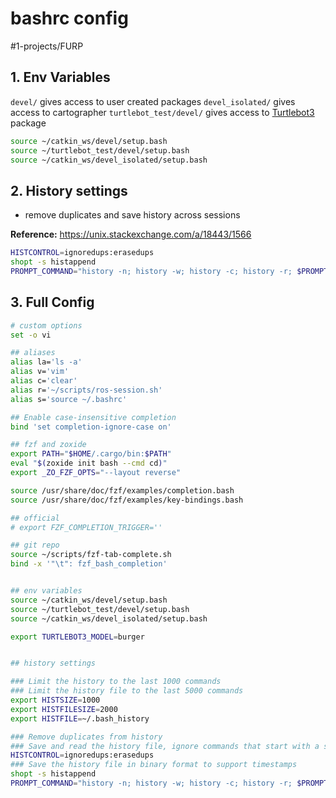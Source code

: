 # bashrc config
#1-projects/FURP 

## 1. Env Variables
`devel/` gives access to user created packages
`devel_isolated/` gives access to cartographer
`turtlebot_test/devel/` gives access to [Turtlebot3](Turtlebot3.md) package
```bash
source ~/catkin_ws/devel/setup.bash
source ~/turtlebot_test/devel/setup.bash
source ~/catkin_ws/devel_isolated/setup.bash
```

## 2. History settings
- remove duplicates and save history across sessions

**Reference:** https://unix.stackexchange.com/a/18443/1566
```bash
HISTCONTROL=ignoredups:erasedups
shopt -s histappend
PROMPT_COMMAND="history -n; history -w; history -c; history -r; $PROMPT_COMMAND"
```


## 3. Full Config
```bash
# custom options
set -o vi

## aliases
alias la='ls -a'
alias v='vim'
alias c='clear'
alias r='~/scripts/ros-session.sh'
alias s='source ~/.bashrc'

## Enable case-insensitive completion
bind 'set completion-ignore-case on'

## fzf and zoxide
export PATH="$HOME/.cargo/bin:$PATH"
eval "$(zoxide init bash --cmd cd)"
export _ZO_FZF_OPTS="--layout reverse"

source /usr/share/doc/fzf/examples/completion.bash
source /usr/share/doc/fzf/examples/key-bindings.bash

## official
# export FZF_COMPLETION_TRIGGER=''

## git repo
source ~/scripts/fzf-tab-complete.sh
bind -x '"\t": fzf_bash_completion'


## env variables
source ~/catkin_ws/devel/setup.bash
source ~/turtlebot_test/devel/setup.bash
source ~/catkin_ws/devel_isolated/setup.bash

export TURTLEBOT3_MODEL=burger


## history settings

### Limit the history to the last 1000 commands
### Limit the history file to the last 5000 commands
export HISTSIZE=1000
export HISTFILESIZE=2000
export HISTFILE=~/.bash_history

### Remove duplicates from history
### Save and read the history file, ignore commands that start with a space
HISTCONTROL=ignoredups:erasedups
### Save the history file in binary format to support timestamps
shopt -s histappend
PROMPT_COMMAND="history -n; history -w; history -c; history -r; $PROMPT_COMMAND"

```